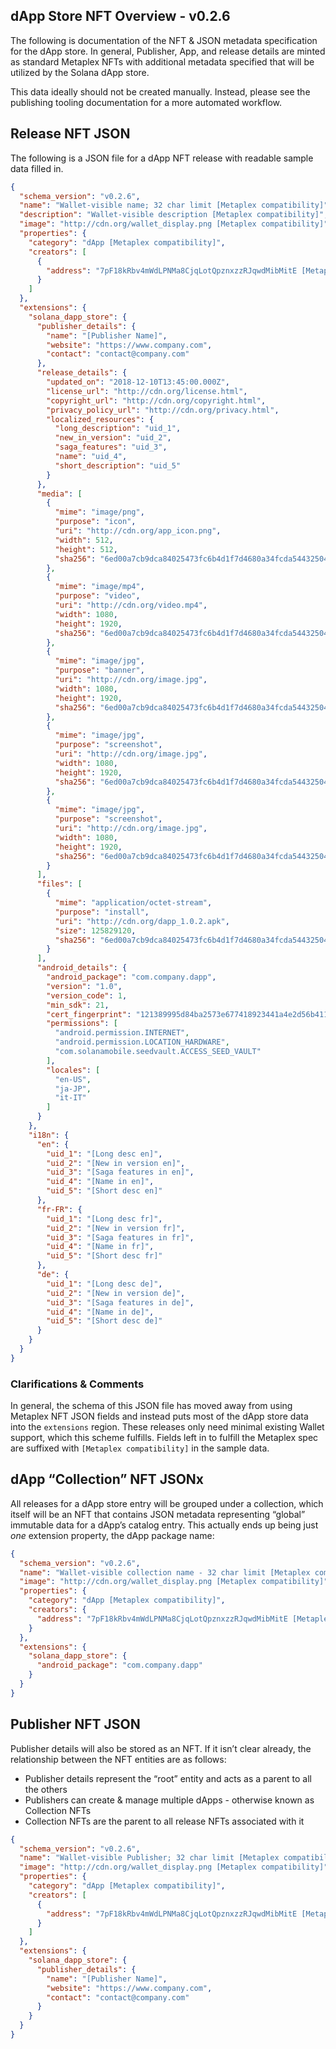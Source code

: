 ## dApp Store NFT Overview - v0.2.6

The following is documentation of the NFT & JSON metadata specification for the dApp store. In general, Publisher, App, and release details are minted as standard Metaplex NFTs with additional metadata specified that will be utilized by the Solana dApp store.

This data ideally should not be created manually. Instead, please see the publishing tooling documentation for a more automated workflow. 

## Release NFT JSON

The following is a JSON file for a dApp NFT release with readable sample data filled in.

```json
{
  "schema_version": "v0.2.6",
  "name": "Wallet-visible name; 32 char limit [Metaplex compatibility]",
  "description": "Wallet-visible description [Metaplex compatibility]",
  "image": "http://cdn.org/wallet_display.png [Metaplex compatibility]",
  "properties": {
    "category": "dApp [Metaplex compatibility]",
    "creators": [
      {
        "address": "7pF18kRbv4mWdLPNMa8CjqLotQpznxzzRJqwdMibMitE [Metaplex compatibility]"
      }
    ]
  },
  "extensions": {
    "solana_dapp_store": {
      "publisher_details": {
        "name": "[Publisher Name]",
        "website": "https://www.company.com",
        "contact": "contact@company.com"
      },
      "release_details": {
        "updated_on": "2018-12-10T13:45:00.000Z",
        "license_url": "http://cdn.org/license.html",
        "copyright_url": "http://cdn.org/copyright.html",
        "privacy_policy_url": "http://cdn.org/privacy.html",
        "localized_resources": {
          "long_description": "uid_1",
          "new_in_version": "uid_2",
          "saga_features": "uid_3",
          "name": "uid_4",
          "short_description": "uid_5"
        }
      },
      "media": [
        {
          "mime": "image/png",
          "purpose": "icon",
          "uri": "http://cdn.org/app_icon.png",
          "width": 512,
          "height": 512,
          "sha256": "6ed00a7cb9dca84025473fc6b4d1f7d4680a34fcda54432504b0cdeb5e27801b"
        },
        {
          "mime": "image/mp4",
          "purpose": "video",
          "uri": "http://cdn.org/video.mp4",
          "width": 1080,
          "height": 1920,
          "sha256": "6ed00a7cb9dca84025473fc6b4d1f7d4680a34fcda54432504b0cdeb5e27801b"
        },
        {
          "mime": "image/jpg",
          "purpose": "banner",
          "uri": "http://cdn.org/image.jpg",
          "width": 1080,
          "height": 1920,
          "sha256": "6ed00a7cb9dca84025473fc6b4d1f7d4680a34fcda54432504b0cdeb5e27801b"
        },
        {
          "mime": "image/jpg",
          "purpose": "screenshot",
          "uri": "http://cdn.org/image.jpg",
          "width": 1080,
          "height": 1920,
          "sha256": "6ed00a7cb9dca84025473fc6b4d1f7d4680a34fcda54432504b0cdeb5e27801b"
        },
        {
          "mime": "image/jpg",
          "purpose": "screenshot",
          "uri": "http://cdn.org/image.jpg",
          "width": 1080,
          "height": 1920,
          "sha256": "6ed00a7cb9dca84025473fc6b4d1f7d4680a34fcda54432504b0cdeb5e27801b"
        }
      ],
      "files": [
        {
          "mime": "application/octet-stream",
          "purpose": "install",
          "uri": "http://cdn.org/dapp_1.0.2.apk",
          "size": 125829120,
          "sha256": "6ed00a7cb9dca84025473fc6b4d1f7d4680a34fcda54432504b0cdeb5e27801b"
        }
      ],
      "android_details": {
        "android_package": "com.company.dapp",
        "version": "1.0",
        "version_code": 1,
        "min_sdk": 21,
        "cert_fingerprint": "121389995d84ba2573e677418923441a4e2d56b41174d8c2630e1137ea4a4c91",
        "permissions": [
          "android.permission.INTERNET",
          "android.permission.LOCATION_HARDWARE",
          "com.solanamobile.seedvault.ACCESS_SEED_VAULT"
        ],
        "locales": [
          "en-US",
          "ja-JP",
          "it-IT"
        ]
      }
    },
    "i18n": {
      "en": {
        "uid_1": "[Long desc en]",
        "uid_2": "[New in version en]",
        "uid_3": "[Saga features in en]",
        "uid_4": "[Name in en]",
        "uid_5": "[Short desc en]"
      },
      "fr-FR": {
        "uid_1": "[Long desc fr]",
        "uid_2": "[New in version fr]",
        "uid_3": "[Saga features in fr]",
        "uid_4": "[Name in fr]",
        "uid_5": "[Short desc fr]"
      },
      "de": {
        "uid_1": "[Long desc de]",
        "uid_2": "[New in version de]",
        "uid_3": "[Saga features in de]",
        "uid_4": "[Name in de]",
        "uid_5": "[Short desc de]"
      }
    }
  }
}
```

### Clarifications & Comments

In general, the schema of this JSON file has moved away from using Metaplex NFT JSON fields and instead puts most of the dApp store data into the `extensions` region. These releases only need minimal existing Wallet support, which this scheme fulfills. Fields left in to fulfill the Metaplex spec are suffixed with `[Metaplex compatibility]` in the sample data.

## dApp “Collection” NFT JSONx

All releases for a dApp store entry will be grouped under a collection, which itself will be an NFT that contains JSON metadata representing “global” immutable data for a dApp’s catalog entry. This actually ends up being just _one_ extension property, the dApp package name:

```json
{
  "schema_version": "v0.2.6",
  "name": "Wallet-visible collection name - 32 char limit [Metaplex compatibility]",
  "image": "http://cdn.org/wallet_display.png [Metaplex compatibility]",
  "properties": {
    "category": "dApp [Metaplex compatibility]",
    "creators": {
      "address": "7pF18kRbv4mWdLPNMa8CjqLotQpznxzzRJqwdMibMitE [Metaplex compatibility]"
    }
  },
  "extensions": {
    "solana_dapp_store": {
      "android_package": "com.company.dapp"
    }
  }
}
```

## Publisher NFT JSON

Publisher details will also be stored as an NFT. If it isn’t clear already, the relationship between the NFT entities are as follows:

- Publisher details represent the “root” entity and acts as a parent to all the others
- Publishers can create & manage multiple dApps - otherwise known as Collection NFTs
- Collection NFTs are the parent to all release NFTs associated with it

```json
{
  "schema_version": "v0.2.6",
  "name": "Wallet-visible Publisher; 32 char limit [Metaplex compatibility]",
  "image": "http://cdn.org/wallet_display.png [Metaplex compatibility]",
  "properties": {
    "category": "dApp [Metaplex compatibility]",
    "creators": [
      {
        "address": "7pF18kRbv4mWdLPNMa8CjqLotQpznxzzRJqwdMibMitE [Metaplex compatibility]"
      }
    ]
  },
  "extensions": {
    "solana_dapp_store": {
      "publisher_details": {
        "name": "[Publisher Name]",
        "website": "https://www.company.com",
        "contact": "contact@company.com"
      }
    }
  }
}
```